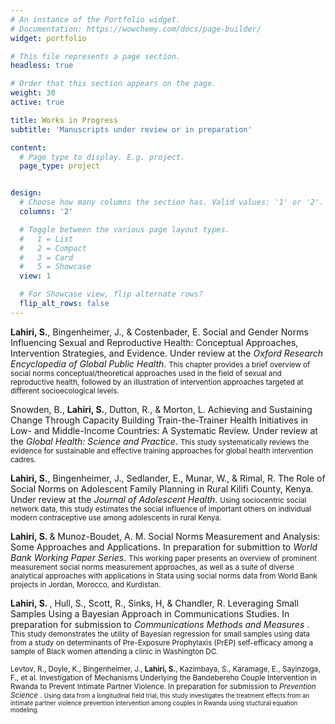 ```yaml
---
# An instance of the Portfolio widget.
# Documentation: https://wowchemy.com/docs/page-builder/
widget: portfolio

# This file represents a page section.
headless: true

# Order that this section appears on the page.
weight: 30
active: true

title: Works in Progress
subtitle: 'Manuscripts under review or in preparation'

content:
  # Page type to display. E.g. project.
  page_type: project


design:
  # Choose how many columns the section has. Valid values: '1' or '2'.
  columns: '2'

  # Toggle between the various page layout types.
  #   1 = List
  #   2 = Compact
  #   3 = Card
  #   5 = Showcase
  view: 1

  # For Showcase view, flip alternate rows?
  flip_alt_rows: false
---
```

  
<b>Lahiri, S.</b>, Bingenheimer, J., & Costenbader, E. Social and Gender Norms Influencing Sexual and Reproductive Health: Conceptual Approaches, Intervention Strategies, and Evidence. Under review at the <i>Oxford Research Encyclopedia of Global Public Health</i>. 
<small>This chapter provides a brief overview of social norms conceptual/theoretical approaches used in the field of sexual and reproductive health, followed by an illustration of intervention approaches targeted at different socioecological levels. </small> 

Snowden, B., <b>Lahiri, S.</b>, Dutton, R., & Morton, L. Achieving and Sustaining Change Through Capacity Building Train-the-Trainer Health Initiatives in Low- and Middle-Income Countries: A Systematic Review. Under review at the <i>Global Health: Science and Practice</i>. 
<small>This study systematically reviews the evidence for sustainable and effective training approaches for global health intervention cadres. </small> 

<b>Lahiri, S.</b>, Bingenheimer, J., Sedlander, E., Munar, W., & Rimal, R. The Role of Social Norms on Adolescent Family Planning in Rural
Kilifi County, Kenya. Under review at the <i>Journal of Adolescent Health</i>. 
<small> Using sociocentric social network data, this study estimates the social influence of important others on individual modern contraceptive use among adolescents in rural Kenya. </small>

<b>Lahiri, S. </b> & Munoz-Boudet, A. M. Social Norms Measurement and Analysis: Some Approaches and Applications. In preparation for submittion to <i>World Bank Working Paper Series</i>. 
<small> This working paper presents an overview of prominent measurement social norms measurement approaches, as well as a suite of diverse analytical approaches with applications in Stata using social norms data from World Bank projects in Jordan, Morocco, and Kurdistan. </small>

<b>Lahiri, S. </b>, Hull, S., Scott, R., Sinks, H, & Chandler, R. Leveraging Small Samples Using a Bayesian Approach in Communications Studies. In preparation for submission to <i> Communications Methods and Measures </i>. 
<small> This study demonstrates the utility of Bayesian regression for small samples using data from a study on determinants of Pre-Exposure Prophylaxis (PrEP) self-efficacy among a sample of Black women attending a clinic in Washington DC.
 
Levtov, R., Doyle, K., Bingenheimer, J., <b>Lahiri, S.</b>, Kazimbaya, S., Karamage, E., Sayinzoga, F., et al. Investigation of Mechanisms Underlying the Bandebereho Couple Intervention in Rwanda to Prevent Intimate Partner Violence. In preparation for submission to <i> Prevention Science </i>. 
<small> Using data from a longitudinal field trial, this study investigates the treatment effects from an intimate partner violence prevention intervention among couples in Rwanda using stuctural equation modeling. </small>






  

